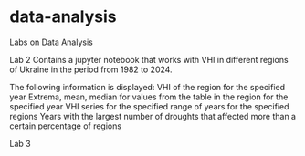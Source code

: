 # data-analysis
Labs on Data Analysis

Lab 2 
Contains a jupyter notebook that works with VHI in different regions of Ukraine in the period from 1982 to 2024. 

The following information is displayed:
VHI of the region for the specified year
Extrema, mean, median for values ​​from the table in the region for the specified year
VHI series for the specified range of years for the specified regions
Years with the largest number of droughts that affected more than a certain percentage of regions

Lab 3